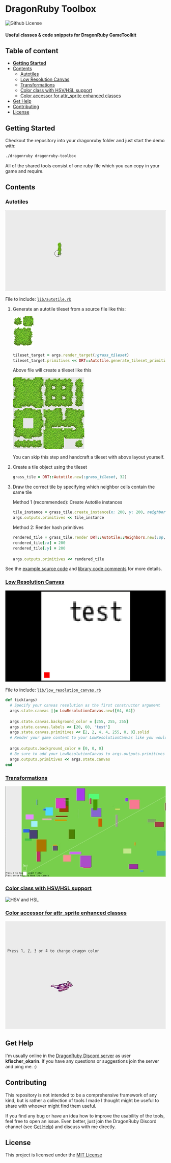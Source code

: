 # DragonRuby Toolbox

![Github License](https://img.shields.io/badge/license-MIT-green)


#### Useful classes &amp; code snippets for DragonRuby GameToolkit


## Table of content

- [**Getting Started**](#getting-started)
- [Contents](#contents)
  - [Autotiles](#autotiles)
  - [Low Resolution Canvas](#low-resolution-canvas)
  - [Transformations](#transformations)
  - [Color class with HSV/HSL support](#color-class-with-hsvhsl-support)
  - [Color accessor for attr_sprite enhanced classes](#color-accessor-for-attr_sprite-enhanced-classes)
- [Get Help](#get-help)
- [Contributing](#contributing)
- [License](#license)


## Getting Started

Checkout the repository into your dragonruby folder and just start the demo with:

```sh
./dragonruby dragonruby-toolbox
```

All of the shared tools consist of one ruby file which you can copy in your game and require.


## Contents

### Autotiles

![Autotiles](gifs/autotiles.gif)

File to include: [`lib/autotile.rb`](./lib/autotile.rb)

1. Generate an autotile tileset from a source file like this:

   ![Autotile Source](sprites/grass-autotile.png)

   ```rb
   tileset_target = args.render_target(:grass_tileset)
   tileset_target.primitives << DRT::Autotile.generate_tileset_primitives('sprites/grass-autotile.png', 32)
   ```

   Above file will create a tileset like this

   ![Autotile Tileset](gifs/autotile-generated.png)

   You can skip this step and handcraft a tileset with above layout yourself.

2. Create a tile object using the tileset

   ```rb
   grass_tile = DRT::Autotile.new(:grass_tileset, 32)
   ```

3. Draw the correct tile by specifying which neighbor cells contain the same tile

   Method 1 (recommended): Create Autotile instances

   ```rb
   tile_instance = grass_tile.create_instance(x: 200, y: 200, neighbors: DRT::Autotile::Neighbors.new(:up, :right, :up_right))
   args.outputs.primitives << tile_instance
   ```

   Method 2: Render hash primitives
   ```rb
   rendered_tile = grass_tile.render DRT::Autotile::Neighbors.new(:up, :right, :up_right)
   rendered_tile[:x] = 200
   rendered_tile[:y] = 200

   args.outputs.primitives << rendered_tile
   ```

See the [example source code](./app/autotiles.rb) and [library code comments](./lib/autotile.rb) for more details.

### [Low Resolution Canvas](./app/low_resolution.rb)

![Low Resolution](gifs/lowresolution.png)

File to include: [`lib/low_resolution_canvas.rb`](./lib/low_resolution_canvas.rb)

```rb
def tick(args)
  # Specify your canvas resolution as the first constructor argument
  args.state.canvas ||= LowResolutionCanvas.new([64, 64])

  args.state.canvas.background_color = [255, 255, 255]
  args.state.canvas.labels << [20, 60, 'test']
  args.state.canvas.primitives << [2, 2, 4, 4, 255, 0, 0].solid
  # Render your game content to your LowResolutionCanvas like you would to args.outputs

  args.outputs.background_color = [0, 0, 0]
  # Be sure to add your LowResolutionCanvas to args.outputs.primitives or args.outputs.sprites to render it to the screen
  args.outputs.primitives << args.state.canvas
end
```


### [Transformations](./app/transformations.rb)

![Transformations](gifs/transformations.gif)


### [Color class with HSV/HSL support](./app/colors_hsv_hsl.rb)

![HSV and HSL](gifs/color_hsv_hsl.gif)


### [Color accessor for attr_sprite enhanced classes](./app/color_accessor.rb)

![Color accessor](gifs/color_accessor.gif)


## Get Help

I'm usually online in the [DragonRuby Discord server](http://discord.dragonruby.org/) as user **kfischer_okarin**. If you have any questions or suggestions join the server and ping me. :)


## Contributing

This repository is not intended to be a comprehensive framework of any kind, but is rather a collection of tools I made I thought might be useful to share with whoever might find them useful.

If you find any bug or have an idea how to improve the usability of the tools, feel free to open an issue. Even better, just join the DragonRuby Discord channel (see [Get Help](#get-help)) and discuss with me directly.


## License

This project is licensed under the [MIT License](LICENSE)
